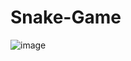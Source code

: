 # Snake-Game
![image](https://github.com/uday-uppal/Snake-Game/assets/81161758/4787206d-b6d7-4a0f-9613-2ff13d7f1bd6)
